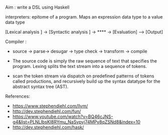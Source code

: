 Aim : write a DSL using Haskell 


interpreters: epitome of a program. Maps an expression data type to a value data type

[Lexical analysis ] -> [Syntactic analysis ] -> **** -> [Evaluation] --> [Output]

Compiler :
- source -> parse-> desugar -> type check -> transform -> compile

- The source code is simply the raw sequence of text that specifies the program. Lexing splits the text stream into a sequence of tokens.
- scan the token stream via dispatch on predefined patterns of tokens called productions, and recursively build up the syntax datatype for
the abstract syntax tree (AST).

References:
- https://www.stephendiehl.com/llvm/
- http://dev.stephendiehl.com/fun/
- https://www.youtube.com/watch?v=BQ46cJNS-g4&list=PLNLIbsKl8RYmu_NaSvpvj74MPy8qZSNd8&index=10
- http://dev.stephendiehl.com/hask/
